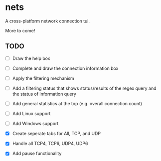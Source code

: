 # nets

A cross-platform network connection tui.

More to come!

## TODO
- [ ] Draw the help box
- [ ] Complete and draw the connection information box
- [ ] Apply the filtering mechanism
- [ ] Add a filtering status that shows status/results of the regex query and the status of information query
- [ ] Add general statistics at the top (e.g. overall connection count)
- [ ] Add Linux support
- [ ] Add Windows support

- [x] Create seperate tabs for All, TCP, and UDP
- [x] Handle all TCP4, TCP6, UDP4, UDP6
- [x] Add pause functionality
